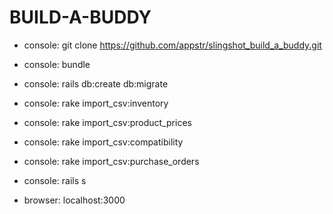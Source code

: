 # BUILD-A-BUDDY

* console: git clone https://github.com/appstr/slingshot_build_a_buddy.git

* console: bundle

* console: rails db:create db:migrate

* console: rake import_csv:inventory

* console: rake import_csv:product_prices

* console: rake import_csv:compatibility

* console: rake import_csv:purchase_orders

* console: rails s

* browser: localhost:3000
